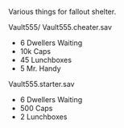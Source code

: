 Various things for fallout shelter.


Vault555/
Vault555.cheater.sav 

* 6 Dwellers Waiting
* 10k Caps
* 45 Lunchboxes
* 5 Mr. Handy 

Vault555.starter.sav

* 6 Dwellers Waiting
* 500 Caps
* 2 Lunchboxes


